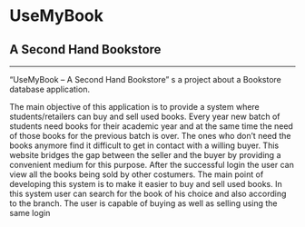 # UseMyBook
## A Second Hand Bookstore
---
“UseMyBook – A Second Hand Bookstore” s a project about a Bookstore database application.

The main objective of this application is to provide a system where 
students/retailers can buy and sell used books. Every year new batch of 
students need books for their academic year and at the same time the 
need of those books for the previous batch is over. The ones who don’t 
need the books anymore find it difficult to get in contact with a willing 
buyer. This website bridges the gap between the seller and the buyer by 
providing a convenient medium for this purpose.
 After the successful login the user can view all the books being sold 
by other costumers. The main point of developing this system is to make 
it easier to buy and sell used books. In this system user can search for the 
book of his choice and also according to the branch. The user is capable of
buying as well as selling using the same login
